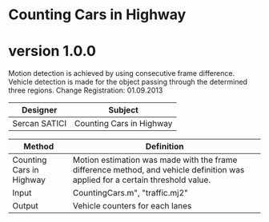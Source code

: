 # Counting Cars in Highway

# version 1.0.0
Motion detection is achieved by using consecutive frame difference. Vehicle detection is made for the object passing through the determined three regions. Change Registration: 01.09.2013

Designer | Subject  |
---| --- |
Sercan SATICI | Counting Cars in Highway |


Method | Definition  |
---| --- |
Counting Cars in Highway | Motion estimation was made with the frame difference method, and vehicle definition was applied for a certain threshold value. |
Input |  CountingCars.m", "traffic.mj2" |
Output | Vehicle counters for each lanes |

